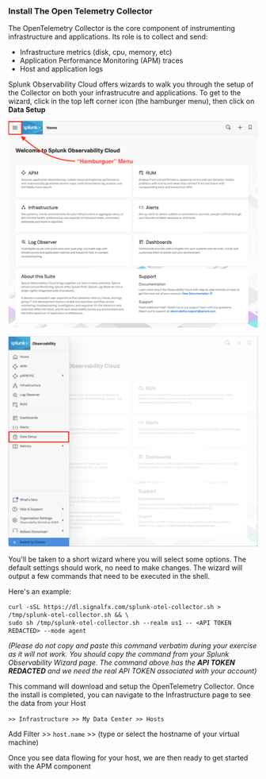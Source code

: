 ### Install The Open Telemetry Collector
The OpenTelemetry Collector is the core component of instrumenting infrastructure and applications.  Its role is to collect and send:

* Infrastructure metrics (disk, cpu, memory, etc)
* Application Performance Monitoring (APM) traces
* Host and application logs

Splunk Observability Cloud offers wizards to walk you through the setup of the Collector on both your infrastrucutre and applications. To get to the wizard, click in the top left corner icon (the hamburger menu), then click on **Data Setup**

![enter image description here](https://github.com/asomensari-splunk/spring-petclinic/blob/main/src/main/resources/static/resources/images/o11y-landingpage-hamburguer.png?raw=true)


![enter image description here](https://github.com/asomensari-splunk/spring-petclinic/blob/main/src/main/resources/static/resources/images/side-menu-data-setup.png?raw=true)

You'll be taken to a short wizard where you will select some options. The default settings should work, no need to make changes. The wizard will output a few commands that need to be executed in the shell.

Here's an example:

    curl -sSL https://dl.signalfx.com/splunk-otel-collector.sh > /tmp/splunk-otel-collector.sh && \
    sudo sh /tmp/splunk-otel-collector.sh --realm us1 -- <API TOKEN REDACTED> --mode agent

*(Please do not copy and paste this command verbatim during your exercise as it will not work. You should copy the command from your Splunk Observability Wizard page. The command above has the **API TOKEN REDACTED** and we need the real API TOKEN associated with your account)*

This command will download and setup the OpenTelemetry Collector. Once the install is completed, you can navigate to the Infrastructure page to see the data from your Host
 
`>> Infrastructure >> My Data Center >> Hosts`

Add Filter >> `host.name` >> (type or select the hostname of your virtual machine)

Once you see data flowing for your host, we are then ready to get started with the APM component
